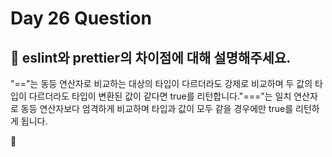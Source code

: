 # Day 26 Question



## :memo: eslint와 prettier의 차이점에 대해 설명해주세요.

"=="는 동등 연산자로 비교하는 대상의 타입이 다르더라도 강제로 비교하며 두 값의 타입이 다르더라도 타입이 변환된 값이 같다면 true를 리턴합니다."==="는 일치 연산자로 동등 연산자보다 엄격하게 비교하며 타입과 값이 모두 같을 경우에만 true를 리턴하게 됩니다.

:rocket:


